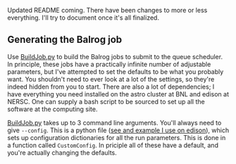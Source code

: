 Updated README coming. There have been changes to more or less everything. I'll try to document once it's all finalized.

## Generating the Balrog job

Use [BuildJob.py](https://github.com/suchyta1/BalrogMPI/blob/nompi/BuildJob.py) to build the Balrog jobs to submit to the queue scheduler.
In principle, these jobs have a practically infinite number of adjustable parameters, but I've attempted to set the defaults to be what you probably want.
You shouldn't need to ever look at a lot of the settings, so they're indeed hidden from you to start.
There are also a lot of dependencies; I have everything you need installed on the astro cluster at BNL and edison at NERSC.
One can supply a bash script to be sourced to set up all the software at the computing site.

[BuildJob.py](https://github.com/suchyta1/BalrogMPI/blob/nompi/BuildJob.py) takes up to 3 command line arguments.
You'll always need to give ```--config```. This is a python file ([see and example I use on edison](https://github.com/suchyta1/BalrogMPI/blob/nompi/site-setups/Edison/y1-config.py)), 
which sets up configuration dictionaries for all the run parameters.
This is done in a function called ```CustomConfig```.
In priciple all of these have a default, and you're actually changing the defaults. 
